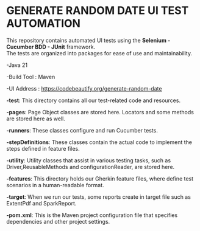 # GENERATE RANDOM DATE UI TEST AUTOMATION <br/>


 This repository contains automated UI tests using the  **Selenium - Cucumber BDD - JUnit** framework.<br/> The tests are organized into packages for ease of use and maintainability.

-Java 21<br/>

-Build Tool : Maven<br/>

-UI Address : https://codebeautify.org/generate-random-date<br/>


**-test**: This directory contains all our test-related code and resources.

**-pages**: Page Object classes are stored here. Locators and some methods are stored here as well.

**-runners**: These classes configure and run Cucumber tests.

**-stepDefinitions**: These classes contain the actual code to implement the steps defined in feature files.

**-utility**: Utility classes that assist in various testing tasks, such as Driver,ReusableMethods and configurationReader, are stored here.

**-features**: This directory holds our Gherkin feature files, where define test scenarios in a human-readable format.

**-target**: When we run our tests, some reports create in target file such as ExtentPdf and SparkReport.

**-pom.xml**: This is the Maven project configuration file that specifies dependencies and other project settings.
